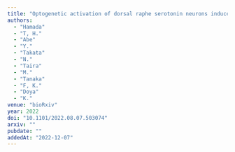 ```yaml
---
title: "Optogenetic activation of dorsal raphe serotonin neurons induces a brain-wide response in reward network"
authors:
  - "Hamada"
  - "T, H."
  - "Abe"
  - "Y."
  - "Takata"
  - "N."
  - "Taira"
  - "M."
  - "Tanaka"
  - "F, K."
  - "Doya"
  - "K."
venue: "bioRxiv"
year: 2022
doi: "10.1101/2022.08.07.503074"
arxiv: ""
pubdate: ""
addedAt: "2022-12-07"
---
```

